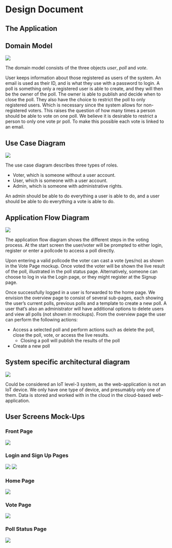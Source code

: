 # Design Document

## The Application

## Domain Model
![](images/domainmodel.png "")

The domain model consists of the three objects *user*, *poll* and *vote*.

User keeps information about those registered as users of the system.
An email is used as their ID, and is what they use with a password to login.
A poll is something only a registered user is able to create,
and they will then be the owner of the poll. 
The owner is able to publish and decide when to close the poll. 
They also have the choice to restrict the poll to only registered users.
Which is necessary since the system allows for non-registered voters.
This raises the question of how many times a person should be able to vote on one poll.
We believe it is desirable to restrict a person to only one vote pr poll.
To make this possible each vote is linked to an email.


## Use Case Diagram
![](images/usecase.png "")

The use case diagram describes three types of roles. 
- Voter, which is someone without a user account.
- User, which is someone with a user account.
- Admin, which is someone with administrative rights. 

An admin should be able to do everything a user is able to do, 
and a user should be able to do everything a vote is able to do.



## Application Flow Diagram
![](images/applicationflow.png "")

The application flow diagram shows the different steps in the voting process. 
At the start screen the user/voter will be prompted to either login, 
register or enter a pollcode to access a poll directly.

Upon entering a valid pollcode the voter can cast a vote (yes/no) 
as shown in the Vote Page mockup.
Once voted the voter will be shown the live result of the poll, 
illustrated in the poll status page.
Alternatively, someone can choose to log in via the Login page, 
or they might register at the Signup page.


Once successfully logged in a user is forwarded to the home page. 
We envision the overview page to consist of several sub-pages, 
each showing the user’s current polls, previous polls and a template to create a new poll.
A user that’s also an administrator will have additional options to delete users and view all polls 
(not shown in mockups). From the overview page the user can perform the following actions:
- Access a selected poll and perform actions such as delete the poll, 
close the poll, vote, or access the live results.
    - Closing a poll will publish the results of the poll
- Create a new poll


## System specific architectural diagram
![](images/architecturaldiagram.png "")

Could be considered an IoT level-3 system, as the web-application is not an IoT device. We only have 
one type of device, and presumably only one of them. Data is stored and worked with in the cloud in the 
cloud-based web-application.

## User Screens Mock-Ups

### Front Page
![](mockups/Startpage.png "")

### Login and Sign Up Pages
![](mockups/Loginpage.png "")
![](mockups/Signuppage.png "")

### Home Page
![](mockups/Homepage.png "")

### Vote Page
![](mockups/Votepage.png "")

### Poll Status Page
![](mockups/Resultpage.png "")

